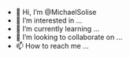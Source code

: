 - 👋 Hi, I’m @MichaelSolise
- 👀 I’m interested in ...
- 🌱 I’m currently learning ...
- 💞️ I’m looking to collaborate on ...
- 📫 How to reach me ...

<!---zxczbfahfshfhsdfew uwt uwu  uasdfklj wieopjqg
MichaelSolise/MichaelSolise is a ✨ special ✨ repository because its `README.md` (this file) appears on your GitHub profile.
You can click the Preview link to take a look at your changes.
--->
